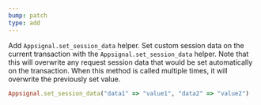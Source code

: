 ```yaml
---
bump: patch
type: add
---
```


Add `Appsignal.set_session_data` helper. Set custom session data on the current transaction with the `Appsignal.set_session_data` helper. Note that this will overwrite any request session data that would be set automatically on the transaction. When this method is called multiple times, it will overwrite the previously set value.

```ruby
Appsignal.set_session_data("data1" => "value1", "data2" => "value2")
```
